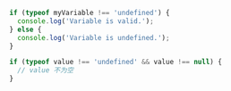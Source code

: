 

```javascript
if (typeof myVariable !== 'undefined') {
  console.log('Variable is valid.');
} else {
  console.log('Variable is undefined.');
}
```


```javascript
if (typeof value !== 'undefined' && value !== null) {
  // value 不为空
}
```